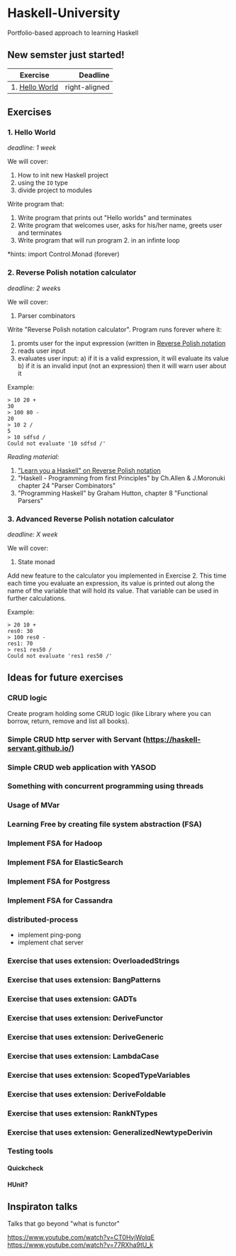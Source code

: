 # Haskell-University
Portfolio-based approach to learning Haskell

## New semster just started!

| Exercise             | Deadline      |
| -------------------- | -------------:|
| 1. [Hello World](#1-hello-world)       | right-aligned |

## Exercises 

### 1. Hello World 

*deadline: 1 week*

We will cover:
1. How to init new Haskell project
2. using the `IO` type
3. divide project to modules

Write program that:

1. Write program that prints out "Hello worlds" and terminates
2. Write program that welcomes user, asks for his/her name, greets user and terminates
3. Write program that will run program 2. in an infinte loop

*hints: 
import Control.Monad (forever)

### 2. Reverse Polish notation calculator

*deadline: 2 week*s

We will cover:
1. Parser combinators

Write "Reverse Polish notation calculator". Program runs forever where it:
1. promts user for the input expression (written in [Reverse Polish notation](https://en.wikipedia.org/wiki/Reverse_Polish_notation)
2. reads user input
3. evaluates user input:
a) if it is a valid expression, it will evaluate its value
b) if it is an invalid input (not an expression) then it will warn user about it

Example:

```
> 10 20 +
30
> 100 80 -
20
> 10 2 /
5
> 10 sdfsd /
Could not evaluate '10 sdfsd /'
```

*Reading material:*

1. ["Learn you a Haskell" on Reverse Polish notation](http://learnyouahaskell.com/functionally-solving-problems)
2. "Haskell - Programming from first Principles" by Ch.Allen & J.Moronuki chapter 24 "Parser Combinators"
3. "Programming Haskell" by Graham Hutton, chapter 8 "Functional Parsers"

### 3. Advanced Reverse Polish notation calculator

*deadline: X week*

We will cover:
1. State monad

Add new feature to the calculator you implemented in Exercise 2. This time each time you evaluate an expression, its value is printed out along the name of the variable that will hold its value. That variable can be used in further calculations.

Example:

```
> 20 10 +
res0: 30
> 100 res0 -
res1: 70
> res1 res50 /
Could not evaluate 'res1 res50 /'
```

## Ideas for future exercises
### CRUD logic
Create program holding some CRUD logic (like Library where you can borrow, return, remove and list all books).
### Simple CRUD http server with Servant (https://haskell-servant.github.io/)
### Simple CRUD web application with YASOD
### Something with concurrent programming using threads
### Usage of MVar
### Learning Free by creating file system abstraction (FSA)
### Implement FSA for Hadoop
### Implement FSA for ElasticSearch
### Implement FSA for Postgress
### Implement FSA for Cassandra
### distributed-process
- implement ping-pong
- implement chat server
### Exercise that uses extension: OverloadedStrings
### Exercise that uses extension: BangPatterns
### Exercise that uses extension: GADTs
### Exercise that uses extension: DeriveFunctor
### Exercise that uses extension: DeriveGeneric
### Exercise that uses extension: LambdaCase
### Exercise that uses extension: ScopedTypeVariables
### Exercise that uses extension: DeriveFoldable
### Exercise that uses extension: RankNTypes
### Exercise that uses extension: GeneralizedNewtypeDerivin
### Testing tools 
#### Quickcheck
#### HUnit?

## Inspiraton talks

Talks that go beyond "what is functor"

https://www.youtube.com/watch?v=CT0HvjWoIqE
https://www.youtube.com/watch?v=77RXha9tU_k


